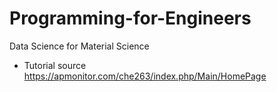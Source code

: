 # Programming-for-Engineers
Data Science for Material Science

* Tutorial source
https://apmonitor.com/che263/index.php/Main/HomePage
